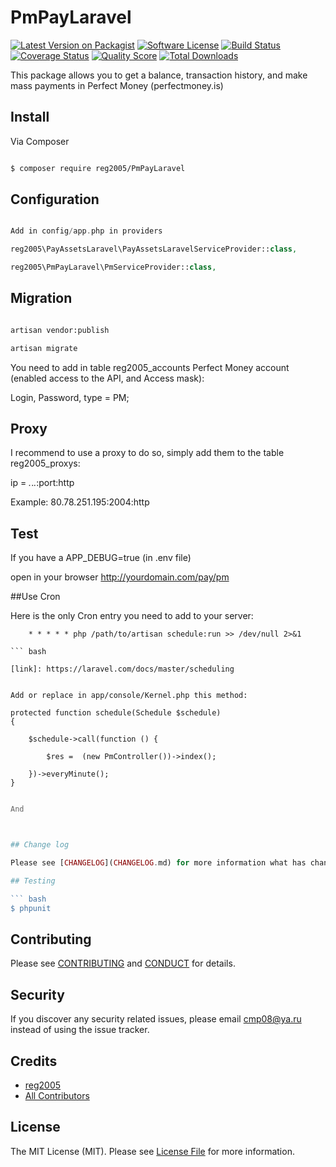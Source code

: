 # PmPayLaravel

[![Latest Version on Packagist][ico-version]][link-packagist]
[![Software License][ico-license]](LICENSE.md)
[![Build Status][ico-travis]][link-travis]
[![Coverage Status][ico-scrutinizer]][link-scrutinizer]
[![Quality Score][ico-code-quality]][link-code-quality]
[![Total Downloads][ico-downloads]][link-downloads]

This package allows you to get a balance, transaction history, and make mass payments in Perfect Money (perfectmoney.is)

## Install

Via Composer

``` bash

$ composer require reg2005/PmPayLaravel

```

## Configuration

``` php

Add in config/app.php in providers

reg2005\PayAssetsLaravel\PayAssetsLaravelServiceProvider::class,

reg2005\PmPayLaravel\PmServiceProvider::class,

```
## Migration

``` bash

artisan vendor:publish

artisan migrate

```

You need to add in table reg2005_accounts Perfect Money account (enabled access to the API, and Access mask):

Login, Password, type = PM;

## Proxy

I recommend to use a proxy to do so, simply add them to the table reg2005_proxys:

ip = *.*.*.*:port:http

Example: 80.78.251.195:2004:http

## Test

If you have a APP_DEBUG=true (in .env file)

open in your browser http://yourdomain.com/pay/pm

##Use Cron

Here is the only Cron entry you need to add to your server:

```
    * * * * * php /path/to/artisan schedule:run >> /dev/null 2>&1

``` bash

[link]: https://laravel.com/docs/master/scheduling


Add or replace in app/console/Kernel.php this method:

```
    protected function schedule(Schedule $schedule)
    {

        $schedule->call(function () {

            $res =  (new PmController())->index();

        })->everyMinute();
    }

``` php

And



## Change log

Please see [CHANGELOG](CHANGELOG.md) for more information what has changed recently.

## Testing

``` bash
$ phpunit
```

## Contributing

Please see [CONTRIBUTING](CONTRIBUTING.md) and [CONDUCT](CONDUCT.md) for details.

## Security

If you discover any security related issues, please email cmp08@ya.ru instead of using the issue tracker.

## Credits

- [reg2005][link-author]
- [All Contributors][link-contributors]

## License

The MIT License (MIT). Please see [License File](LICENSE.md) for more information.

[ico-version]: https://img.shields.io/packagist/v/reg2005/PmPayLaravel.svg?style=flat-square
[ico-license]: https://img.shields.io/badge/license-MIT-brightgreen.svg?style=flat-square
[ico-travis]: https://img.shields.io/travis/reg2005/PmPayLaravel/master.svg?style=flat-square
[ico-scrutinizer]: https://img.shields.io/scrutinizer/coverage/g/reg2005/PmPayLaravel.svg?style=flat-square
[ico-code-quality]: https://img.shields.io/scrutinizer/g/reg2005/PmPayLaravel.svg?style=flat-square
[ico-downloads]: https://img.shields.io/packagist/dt/reg2005/PmPayLaravel.svg?style=flat-square

[link-packagist]: https://packagist.org/packages/reg2005/PmPayLaravel
[link-travis]: https://travis-ci.org/reg2005/PmPayLaravel
[link-scrutinizer]: https://scrutinizer-ci.com/g/reg2005/PmPayLaravel/code-structure
[link-code-quality]: https://scrutinizer-ci.com/g/reg2005/PmPayLaravel
[link-downloads]: https://packagist.org/packages/reg2005/PmPayLaravel
[link-author]: https://github.com/reg2005
[link-contributors]: ../../contributors
